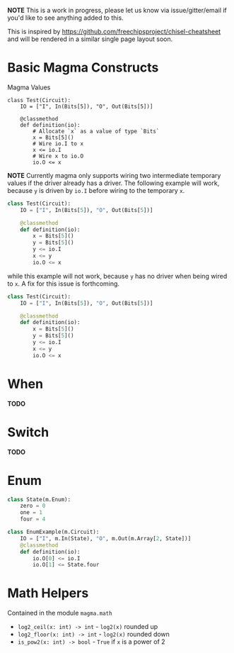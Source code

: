 **NOTE** This is a work in progress, please let us know via issue/gitter/email
if you'd like to see anything added to this.

This is inspired by https://github.com/freechipsproject/chisel-cheatsheet and
will be rendered in a similar single page layout soon.

# Basic Magma Constructs
Magma Values
```
class Test(Circuit):
    IO = ["I", In(Bits[5]), "O", Out(Bits[5])]

    @classmethod
    def definition(io):
        # Allocate `x` as a value of type `Bits`
        x = Bits[5]()
        # Wire io.I to x
        x <= io.I
        # Wire x to io.O
        io.O <= x
```

**NOTE** Currently magma only supports wiring two intermediate temporary values
if the driver already has a driver.  The following example will work, because `y` is 
driven by `io.I` before wiring to the temporary `x`.

```python
class Test(Circuit):
    IO = ["I", In(Bits[5]), "O", Out(Bits[5])]

    @classmethod
    def definition(io):
        x = Bits[5]()
        y = Bits[5]()
        y <= io.I
        x <= y
        io.O <= x
```
while this example will not work, because `y` has no driver when being wired to
`x`.  A fix for this issue is forthcoming.
```python
class Test(Circuit):
    IO = ["I", In(Bits[5]), "O", Out(Bits[5])]

    @classmethod
    def definition(io):
        x = Bits[5]()
        y = Bits[5]()
        y <= io.I
        x <= y
        io.O <= x
```

# When
**TODO**

# Switch
**TODO**

# Enum
```python
class State(m.Enum):
    zero = 0
    one = 1
    four = 4

class EnumExample(m.Circuit):
    IO = ["I", m.In(State), "O", m.Out(m.Array[2, State])]
    @classmethod
    def definition(io):
        io.O[0] <= io.I
        io.O[1] <= State.four
```

# Math Helpers
Contained in the module `magma.math`
* `log2_ceil(x: int) -> int` - `log2(x)` rounded up
* `log2_floor(x: int) -> int` - `log2(x)` rounded down
* `is_pow2(x: int) -> bool` - `True` if `x` is a power of 2

